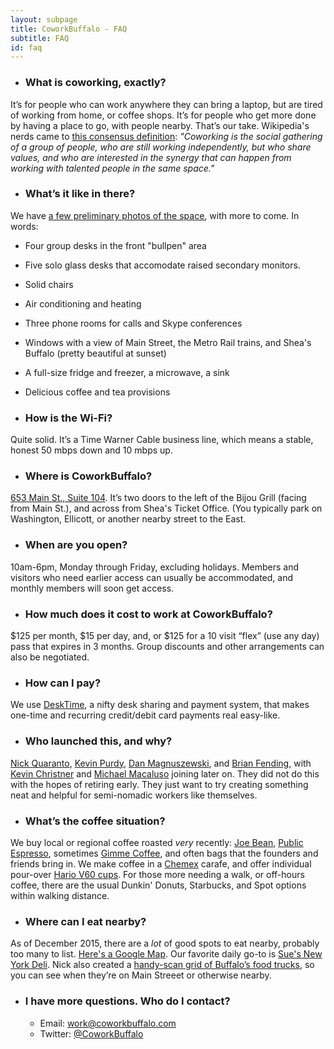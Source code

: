 ```yaml
---
layout: subpage
title: CoworkBuffalo - FAQ
subtitle: FAQ
id: faq
---
```


* ### What is coworking, exactly?
It’s for people who can work anywhere they can bring a laptop, but are tired of working from home, or coffee shops. It’s for people who get more done by having a place to go, with people nearby. That’s our take. Wikipedia's nerds came to [this consensus definition](http://en.wikipedia.org/wiki/Coworking): *"Coworking is the social gathering of a group of people, who are still working independently, but who share values, and who are interested in the synergy that can happen from working with talented people in the same space."*

* ### What’s it like in there?
We have [a few preliminary photos of the space](http://coworkbuffalo.com/images/photos/), with more to come. In words:
  * Four group desks in the front "bullpen" area
  * Five solo glass desks that accomodate raised secondary monitors.
  * Solid chairs
  * Air conditioning and heating
  * Three phone rooms for calls and Skype conferences
  * Windows with a view of Main Street, the Metro Rail trains, and Shea's Buffalo (pretty beautiful at sunset)
  * A full-size fridge and freezer, a microwave, a sink
  * Delicious coffee and tea provisions

* ### How is the Wi-Fi?
Quite solid. It’s a Time Warner Cable business line, which means a stable, honest 50 mbps down and 10 mbps up.

* ### Where is CoworkBuffalo?
[653 Main St., Suite 104](https://maps.google.com/maps?t=m&ll=42.89123039999998%2C-78.8745409&q=coworkbuffalo&spn=0.0031989896548163146%2C0.005821800114064703&output=classic). It’s two doors to the left of the Bijou Grill (facing from Main St.), and across from Shea's Ticket Office. (You typically park on Washington, Ellicott, or another nearby street to the East.

* ### When are you open?
10am-6pm, Monday through Friday, excluding holidays. Members and visitors who need earlier access can usually be accommodated, and monthly members will soon get access.

<!-- * ### Where can I park? How can I get there?
You've got a few options:
  * There are surface and multi-level lots nearby that offer not-so-bad daily rates. 
  * 
  * Biking is quite convenient, and of course, bikes are free to park.
  * The Metro Rail stop at Fountain Plaza ([map](https://maps.google.com/maps?q=RAIL+at+Fountain+Plaza+Station&hl=en&hnear=RAIL+at+Fountain+Plaza+Station&t=m&z=16)) is three short blocks away. -->

* ### How much does it cost to work at CoworkBuffalo?
$125 per month, $15 per day, and, or $125 for a 10 visit “flex” (use any day) pass that expires in 3 months. Group discounts and other arrangements can also be negotiated.

* ### How can I pay?
We use [DeskTime](https://www.desktimeapp.com/), a nifty desk sharing and payment system, that makes one-time and recurring credit/debit card payments real easy-like.

* ### Who launched this, and why?
[Nick Quaranto](http://twitter.com/qrush), [Kevin Purdy](http://twitter.com/kevinpurdy), [Dan Magnuszewski](http://twitter.com/magnachef), and [Brian Fending](http://twitter.com/fending), with [Kevin Christner](http://twitter.com/sailflyer) and [Michael Macaluso](http://twitter.com/mikemikemac) joining later on. They did not do this with the hopes of retiring early. They just want to try creating something neat and helpful for semi-nomadic workers like themselves. 

* ### What’s the coffee situation?
We buy local or regional coffee roasted _very_ recently: [Joe Bean](http://joebeanroasters.com/), [Public Espresso](http://www.publicespresso.com/), sometimes [Gimme Coffee](http://www.gimmecoffee.com/), and often bags that the founders and friends bring in. We make coffee in a [Chemex](http://www.chemexcoffeemaker.com/) carafe, and offer individual pour-over [Hario V60 cups](http://www.gimmecoffee.com/galleries/brewing_at_home_part_5_pour_ov/). For those more needing a walk, or off-hours coffee, there are the usual Dunkin' Donuts, Starbucks, and Spot options within walking distance.

* ### Where can I eat nearby?
As of December 2015, there are a _lot_ of good spots to eat nearby, probably too many to list. [Here's a Google Map](https://www.google.com/maps/search/lunch/@42.8916723,-78.8743828,17z/data=!3m1!4b1!4m8!2m7!3m6!1slunch!2sCoworkBuffalo,+653+Main+St+%23104,+Buffalo,+NY+14203,+United+States!3s0x89d3124e8cee37db:0xe86f491897286e52!4m2!1d-78.8721941!2d42.8916645). Our favorite daily go-to is [Sue's New York Deli](http://www.suesnydeli.com/). Nick also created a [handy-scan grid of Buffalo’s food trucks](http://coworkbuffalo.com/food/), so you can see when they’re on Main Streeet or otherwise nearby.

* ### I have more questions. Who do I contact?
  * Email: [work@coworkbuffalo.com](mailto:work@coworkbuffalo.com)
  * Twitter: [@CoworkBuffalo](http://coworkbuffalo.com)
